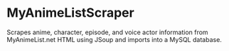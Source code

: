 # MyAnimeListScraper
Scrapes anime, character, episode, and voice actor information from MyAnimeList.net HTML using JSoup and imports into a MySQL database.
